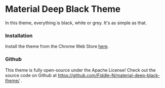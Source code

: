 # Material Deep Black Theme

In this theme, everything is black, white or grey. It's as simple as that.

### Installation
Install the theme from the Chrome Web Store [here](https://chrome.google.com/webstore/detail/material-deep-black-theme/kicomekdnoaegbahblnaiccfbcnhbfhb).

### Github
This theme is fully open-source under the Apache License! Check out the source code on Github at https://github.com/Fiddle-N/material-deep-black-theme/ .

